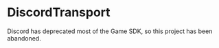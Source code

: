 # DiscordTransport
Discord has deprecated most of the Game SDK, so this project has been abandoned.
